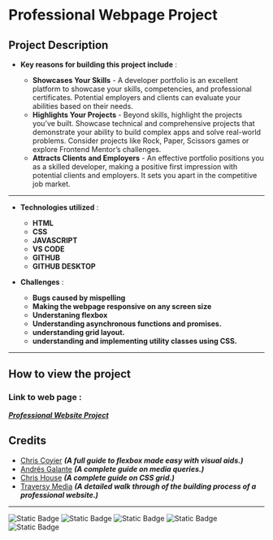 # Professional Webpage Project

## Project Description


* **Key reasons for building this project include** :

  * **Showcases Your Skills** - A developer portfolio is an excellent platform to showcase your skills, competencies, and professional certificates. Potential employers and clients can evaluate your abilities based on their needs.
  * **Highlights Your Projects** - Beyond skills, highlight the projects you’ve built. Showcase technical and comprehensive projects that demonstrate your ability to build complex apps and solve real-world problems. Consider projects like Rock, Paper, Scissors games or explore Frontend Mentor’s challenges.
  * **Attracts Clients and Employers** - An effective portfolio positions you as a skilled developer, making a positive first impression with potential clients and employers. It sets you apart in the competitive job market.
  
 
- - -
 
* **Technologies utilized** :

  * **HTML**
  * **CSS**
  * **JAVASCRIPT**
  * **VS CODE**
  * **GITHUB**
  * **GITHUB DESKTOP**
 
* **Challenges** :

  * **Bugs caused by mispelling**
  * **Making the webpage responsive on any screen size**
  * **Understaning flexbox**
  * **Understanding asynchronous functions and promises.**
  * **understanding grid layout.**
  * **understanding and implementing utility classes using CSS.**
 
- - -
## How to view the project 

  ### Link to web page :

  **_[Professional Website Project](https://comforting-tarsier-3f96b8.netlify.app/)_**

  ## Credits

 
  * [Chris Coyier](https://css-tricks.com/snippets/css/a-guide-to-flexbox/)  **_(A full guide to flexbox made easy with visual aids.)_**
  * [Andrés Galante](https://css-tricks.com/a-complete-guide-to-css-media-queries/)  **_(A complete guide on media queries.)_**
  * [Chris House](https://css-tricks.com/snippets/css/complete-guide-grid/)  **_(A complete guide on CSS grid.)_**
  * [Traversy Media](https://youtu.be/HXYZxVbWkjc?si=l3cGQqMoaPMH3vq2)  **_(A detailed walk through of the building process of a professional website.)_**

  




---

![Static Badge](https://img.shields.io/badge/HTML%20-%20orange) ![Static Badge](https://img.shields.io/badge/CSS%20-%20blue?logo=css) ![Static Badge](https://img.shields.io/badge/VS%20CODE%20-%20lightblue) ![Static Badge](https://img.shields.io/badge/JAVASCRIPT%20-%20yellow)
 ![Static Badge](https://img.shields.io/badge/GITHUB%20-%20purple)



